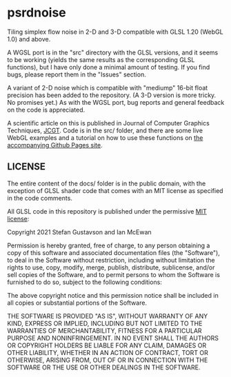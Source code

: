 # psrdnoise
Tiling simplex flow noise in 2-D and 3-D compatible with GLSL 1.20 (WebGL 1.0) and above.

A WGSL port is in the "src" directory with the GLSL versions, and it seems
to be working (yields the same results as the corresponding GLSL functions),
but I have only done a minimal amount of testing. If you find bugs, please
report them in the "Issues" section.

A variant of 2-D noise which is compatible with "mediump" 16-bit float precision
has been added to the repository. (A 3-D version is more tricky. No promises yet.)
As with the WGSL port, bug reports and general feedback on the code is appreciated.

A scientific article on this is published in Journal of Computer Graphics
Techniques, [JCGT](http://jcgt.org/published/0011/01/02/).
Code is in the src/ folder, and there are some live WebGL examples and
a tutorial on how to use these functions on
[the accompanying Github Pages site](https://stegu.github.io/psrdnoise).

## LICENSE

The entire content of the docs/ folder is in the public domain, with the
exception of GLSL shader code that comes with an MIT license as specified
in the code comments.

All GLSL code in this repository is published under the permissive
[MIT license](https://opensource.org/licenses/MIT):

Copyright 2021 Stefan Gustavson and Ian McEwan

Permission is hereby granted, free of charge, to any person obtaining a copy of this software and associated documentation files (the "Software"), to deal in the Software without restriction, including without limitation the rights to use, copy, modify, merge, publish, distribute, sublicense, and/or sell copies of the Software, and to permit persons to whom the Software is furnished to do so, subject to the following conditions:

The above copyright notice and this permission notice shall be included in all copies or substantial portions of the Software.

THE SOFTWARE IS PROVIDED "AS IS", WITHOUT WARRANTY OF ANY KIND, EXPRESS OR IMPLIED, INCLUDING BUT NOT LIMITED TO THE WARRANTIES OF MERCHANTABILITY, FITNESS FOR A PARTICULAR PURPOSE AND NONINFRINGEMENT. IN NO EVENT SHALL THE AUTHORS OR COPYRIGHT HOLDERS BE LIABLE FOR ANY CLAIM, DAMAGES OR OTHER LIABILITY, WHETHER IN AN ACTION OF CONTRACT, TORT OR OTHERWISE, ARISING FROM, OUT OF OR IN CONNECTION WITH THE SOFTWARE OR THE USE OR OTHER DEALINGS IN THE SOFTWARE.
